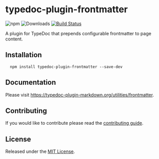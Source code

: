 # typedoc-plugin-frontmatter

![npm](https://img.shields.io/npm/v/typedoc-plugin-frontmatter%2Fnext?&logo=npm) ![Downloads](https://img.shields.io/npm/dm/typedoc-plugin-frontmatter) [![Build Status](https://github.com/tgreyuk/typedoc-plugin-markdown/actions/workflows/ci.yml/badge.svg?branch=next)](https://github.com/tgreyuk/typedoc-plugin-markdown/actions/workflows/ci.yml)

A plugin for TypeDoc that prepends configurable frontmatter to page content.

## Installation

```shell
  npm install typedoc-plugin-frontmatter --save-dev
  ```

## Documentation

Please visit https://typedoc-plugin-markdown.org/utilities/frontmatter.

## Contributing

If you would like to contribute please read the [contributing guide](./CONTRIBUTING.md).

## License

Released under the [MIT License](./LICENSE).